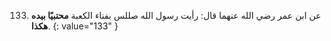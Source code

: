 133. عن ابن عمر رضي الله عنهما قال: رأيت رسول الله صللس بفناء الكعبة **محتبيًا بيده هكذا**.
{: value="133" }